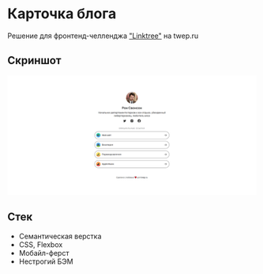 # Карточка блога

Решение для фронтенд-челленджа ["Linktree"](https://www.twep.ru/challenges/newbee/linktree/) на twep.ru

## Скриншот

![](./preview.png)

## Стек

- Семантическая верстка
- CSS, Flexbox
- Мобайл-ферст
- Нестрогий БЭМ
